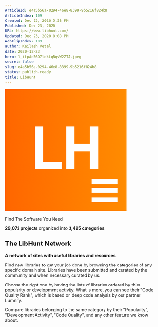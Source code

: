 ```yaml
---
ArticleId: e4a5b56a-0294-46e8-8399-9b5216f824b8
ArticleIndex: 109
Created: Dec 23, 2020 5:58 PM
Published: Dec 23, 2020
URL: https://www.libhunt.com/
Updated: Dec 23, 2020 8:08 PM
WebClipIndex: 109
author: Kailash Vetal
date: 2020-12-23
hero: 1_itpAdE6O7ldkLqBqvW2ZTA.jpeg
secret: false
slug: e4a5b56a-0294-46e8-8399-9b5216f824b8
status: publish-ready
title: LibHunt
---
```

![logo-bf47da34e08bef492fb192e5381c2e0cc450843cf5a7bf954fee021c5bbeceec.png](109%20cd11364bfbb1400a9b6d4d4eac973e51/logo-bf47da34e08bef492fb192e5381c2e0cc450843cf5a7bf954fee021c5bbeceec.png)

Find The Software You Need

**29,072 projects** organized into **3,495 categories**

## The LibHunt Network

**A network of sites with useful libraries and resources**

Find new libraries to get your job done by browsing the categories of any specific domain site. Libraries have been submitted and curated by the community and when necessary curated by us.

Choose the right one by having the lists of libraries ordered by thier popularity or development activity. What is more, you can see their "Code Quality Rank", which is based on deep code analysis by our partner Lumnify.

Compare libraries belonging to the same category by their "Popularity", "Development Activity", "Code Quality", and any other feature we know about.
